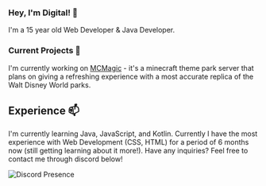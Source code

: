 
### Hey, I'm Digital! 👋

I'm a 15 year old Web Developer & Java Developer.

### Current Projects 📓

I'm currently working on [MCMagic](https://mcmagic.us) - it's a minecraft theme park server that plans on giving a refreshing experience with a most accurate replica of the Walt Disney World parks. 

## Experience 📫

I'm currently learning Java, JavaScript, and Kotlin. Currently I have the most experience with Web Development (CSS, HTML) for a period of 6 months now (still getting learning about it more!). Have any inquiries? Feel free to contact me through discord below!

  ![Discord Presence](https://lanyard-profile-readme.vercel.app/api/867857148951658536?borderRadius=20px&bg=000)
